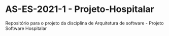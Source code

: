 # AS-ES-2021-1 - Projeto-Hospitalar
Repositório para o projeto da disciplina de Arquitetura de software - Projeto Software Hospitalar
